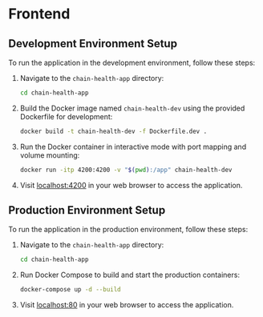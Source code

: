 # Frontend

## Development Environment Setup

To run the application in the development environment, follow these steps:

1. Navigate to the `chain-health-app` directory:
    ```sh
    cd chain-health-app
    ```

2. Build the Docker image named `chain-health-dev` using the provided Dockerfile for development:
    ```sh
    docker build -t chain-health-dev -f Dockerfile.dev .
    ```

3. Run the Docker container in interactive mode with port mapping and volume mounting:
    ```sh
    docker run -itp 4200:4200 -v "$(pwd):/app" chain-health-dev
    ```

4. Visit [localhost:4200](http://localhost:4200) in your web browser to access the application.

## Production Environment Setup

To run the application in the production environment, follow these steps:

1. Navigate to the `chain-health-app` directory:
    ```sh
    cd chain-health-app
    ```

2. Run Docker Compose to build and start the production containers:
    ```sh
    docker-compose up -d --build
    ```

3. Visit [localhost:80](http://localhost:80) in your web browser to access the application.

